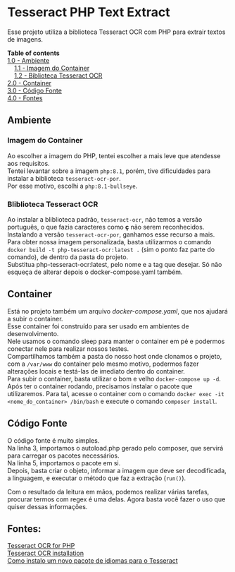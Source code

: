 # Tesseract PHP Text Extract
Esse projeto utiliza a biblioteca Tesseract OCR com PHP para extrair textos de imagens.  

**Table of contents**  
[1.0 - Ambiente](#ambiente)  
&nbsp;&nbsp;&nbsp;&nbsp;[1.1 - Imagem do Container](#imagem-do-container)  
&nbsp;&nbsp;&nbsp;&nbsp;[1.2 - Biblioteca Tesseract OCR](#bliblioteca-tesseract-ocr)  
[2.0 - Container](#container)  
[3.0 - Código Fonte](#código-fonte)  
[4.0 - Fontes](#fontes)  

## Ambiente
### Imagem do Container
Ao escolher a imagem do PHP, tentei escolher a mais leve que atendesse aos requisitos.  
Tentei levantar sobre a imagem `php:8.1`, porém, tive dificuldades para instalar a biblioteca `tesseract-ocr-por`.  
Por esse motivo, escolhi a `php:8.1-bullseye`.  

### Bliblioteca Tesseract OCR
Ao instalar a bliblioteca padrão, `tesseract-ocr`, não temos a versão português, o que fazia caracteres como **ç** não serem reconhecidos. Instalando a versão `tesseract-ocr-por`, ganhamos esse recurso a mais.  
Para obter nossa imagem personalizada, basta utilizarmos o comando `docker build -t php-tesseract-ocr:latest .` (sim o ponto faz parte do comando), de dentro da pasta do projeto.  
Substitua php-tesseract-ocr:latest, pelo nome e a tag que desejar. Só não esqueça de alterar depois o docker-compose.yaml também.

## Container
Está no projeto também um arquivo *docker-compose.yaml*, que nos ajudará a subir o container.  
Esse container foi construído para ser usado em ambientes de desenvolvimento.  
Nele usamos o comando sleep para manter o container em pé e podermos conectar nele para realizar nossos testes.  
Compartilhamos também a pasta do nosso host onde clonamos o projeto, com a `/var/www` do container pelo mesmo motivo, podermos fazer alterações locais e testá-las de imediato dentro do container.  
Para subir o container, basta utilizar o bom e velho `docker-compose up -d`.  
Após ter o container rodando, precisamos instalar o pacote que utilizaremos. Para tal, acesse o container com o comando `docker exec -it <nome_do_container> /bin/bash` e execute o comando `composer install`.  

## Código Fonte
O código fonte é muito simples.  
Na linha 3, importamos o autoload.php gerado pelo composer, que servirá para carregar os pacotes necessários.  
Na linha 5, importamos o pacote em si.  
Depois, basta criar o objeto, informar a imagem que deve ser decodificada, a linguagem, e executar o método que faz a extração (`run()`).  

Com o resultado da leitura em mãos, podemos realizar várias tarefas, procurar termos com regex é uma delas. Agora basta você fazer o uso que quiser dessas informações.  

## Fontes:
[Tesseract OCR for PHP](https://github.com/thiagoalessio/tesseract-ocr-for-php)  
[Tesseract OCR installation](https://tesseract-ocr.github.io/tessdoc/Installation.html)  
[Como instalo um novo pacote de idiomas para o Tesseract](https://sobrelinux.info/questions/13937/how-do-i-install-a-new-language-pack-for-tesseract-on-16-04)  